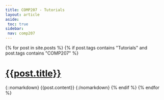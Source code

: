 ```yaml
---
title: COMP207 - Tutorials
layout: article
aside:
 toc: true
sidebar:
 nav: comp207
---
```

{% for post in site.posts %}
{% if post.tags contains "Tutorials" and post.tags contains "COMP207" %}
# [{{post.title}}]({{site.baseurl}}{{post.url}})
{::nomarkdown}
{{post.content}}
{:/nomarkdown}
{% endif %}
{% endfor %}
